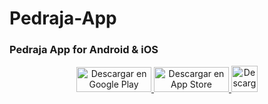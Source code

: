 # Pedraja-App
### Pedraja App for Android &amp; iOS
<p style="text-align: center;">
  <a href="https://play.google.com/store/apps/details?id=com.pedraja.app" target="_blank" rel="noreferrer noopener">
    <img src="https://pedraja.es/img/cms/GetItOnGooglePlay_Badge_Web_color_Spanish.png" width="120" height="40" alt="Descargar en Google Play" />
  </a>
  <a href="https://apps.apple.com/es/app/pedraja/id6453519053" target="_blank" rel="noreferrer noopener">
    <img src="https://pedraja.es/img/cms/Download_on_the_App_Store_Badge_ES_RGB_blk_100217.svg" width="120" height="40" alt="Descargar en App Store" />
  </a>
  <a href="ms-windows-store://pdp?productid=9NJHK44TTKSX&launch=true&cid=amazon" target="_blank" rel="noreferrer noopener">
    <img src="https://pedraja.es/img/cms/microsoft_es%20dark.svg" height="42" alt="Descargar en Microsoft Store" />
  </a>
</p>

